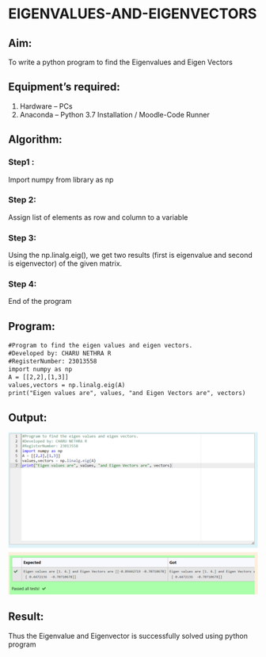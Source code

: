 # EIGENVALUES-AND-EIGENVECTORS
## Aim:
To write a python program to find the Eigenvalues and Eigen Vectors
## Equipment’s required:
1. 	Hardware – PCs
2. 	Anaconda – Python 3.7 Installation / Moodle-Code Runner
## Algorithm:
### Step1 : 
Import numpy from library as np
### Step 2: 
Assign list of elements as row and column to a variable
### Step 3:
 Using the np.linalg.eig(),  we get two results (first is eigenvalue and second is eigenvector) of the given matrix.
### Step 4: 
End of the program
## Program:
~~~
#Program to find the eigen values and eigen vectors.
#Developed by: CHARU NETHRA R
#RegisterNumber: 23013558
import numpy as np
A = [[2,2],[1,3]]
values,vectors = np.linalg.eig(A)
print("Eigen values are", values, "and Eigen Vectors are", vectors)
~~~
## Output:
![output](/eigen_output.png)
## Result:
Thus the Eigenvalue and Eigenvector is successfully solved using python program
